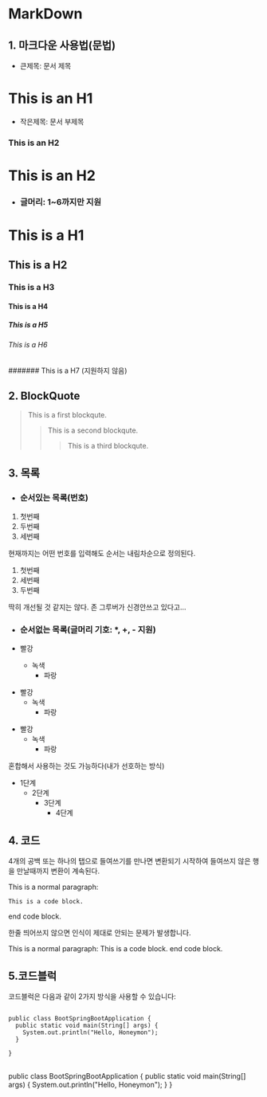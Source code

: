 # MarkDown
## 1. 마크다운 사용법(문법)
* 큰제목: 문서 제목
  
# This is an H1
* 작은제목: 문서 부제목
  
### This is an H2
# This is an H2



* ### 글머리: 1~6까지만 지원
# This is a H1
## This is a H2
### This is a H3
#### This is a H4
##### This is a H5
###### This is a H6
####### This is a H7 (지원하지 않음)

## 2. BlockQuote
> This is a first blockqute.
>	> This is a second blockqute.
>	>	> This is a third blockqute.

## 3. 목록 
* ### 순서있는 목록(번호)
1. 첫번째
2. 두번째
3. 세번째

현재까지는 어떤 번호를 입력해도 순서는 내림차순으로 정의된다.

1. 첫번째
3. 세번째
2. 두번째

딱히 개선될 것 같지는 않다. 존 그루버가 신경안쓰고 있다고...

* ### 순서없는 목록(글머리 기호: *, +, - 지원)

* 빨강
  * 녹색
    * 파랑
+ 빨강
  + 녹색
    + 파랑
- 빨강
  - 녹색
    - 파랑

혼합해서 사용하는 것도 가능하다(내가 선호하는 방식)

* 1단계
  - 2단계
    + 3단계
      + 4단계
## 4. 코드
4개의 공백 또는 하나의 탭으로 들여쓰기를 만나면 변환되기 시작하여 들여쓰지 않은 행을 만날때까지 변환이 계속된다.

This is a normal paragraph:

    This is a code block.
    
end code block.

한줄 띄어쓰지 않으면 인식이 제대로 안되는 문제가 발생합니다.

This is a normal paragraph:
    This is a code block.
end code block.

## 5.코드블럭
코드블럭은 다음과 같이 2가지 방식을 사용할 수 있습니다:

<pre>
<code>
public class BootSpringBootApplication {
  public static void main(String[] args) {
    System.out.println("Hello, Honeymon");
  }

}
</code>
</pre>

public class BootSpringBootApplication {
  public static void main(String[] args) {
    System.out.println("Hello, Honeymon");
  }
}

  
